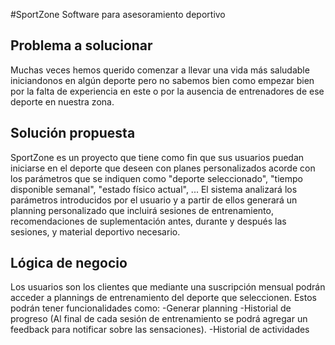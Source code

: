 #SportZone
Software para asesoramiento deportivo


## Problema a solucionar
Muchas veces hemos querido comenzar a llevar una vida más saludable iniciandonos en algún deporte pero no sabemos bien como empezar bien por la falta de experiencia en este o por la ausencia de entrenadores de ese deporte en nuestra zona. 


## Solución propuesta
SportZone es un proyecto que tiene como fin que sus usuarios puedan iniciarse en el deporte que deseen con planes personalizados acorde con los parámetros que se indiquen como "deporte seleccionado", "tiempo disponible semanal", "estado físico actual", ...
El sistema analizará los parámetros introducidos por el usuario y a partir de ellos generará un planning personalizado que incluirá sesiones de entrenamiento, recomendaciones de suplementación antes, durante y después las sesiones, y material deportivo necesario.


## Lógica de negocio
Los usuarios son los clientes que mediante una suscripción mensual podrán acceder a plannings de entrenamiento del deporte que seleccionen. Estos podrán tener funcionalidades como:
	-Generar planning
	-Historial de progreso (Al final de cada sesión de entrenamiento se podrá agregar un feedback para notificar sobre las sensaciones).
	-Historial de actividades
